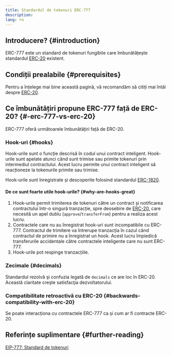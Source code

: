 ```yaml
---
title: Standardul de tokenuri ERC-777
description:
lang: ro
---
```


## Introducere? {#introduction}

ERC-777 este un standard de tokenuri fungibile care îmbunătățește standardul [ERC-20](/developers/docs/standards/tokens/erc-20/) existent.

## Condiții prealabile {#prerequisites}

Pentru a înțelege mai bine această pagină, vă recomandăm să citiți mai întâi despre [ERC-20](/developers/docs/standards/tokens/erc-20/).

## Ce îmbunătățiri propune ERC-777 față de ERC-20? {#-erc-777-vs-erc-20}

ERC-777 oferă următoarele îmbunătățiri față de ERC-20.

### Hook-uri {#hooks}

Hook-urile sunt o funcție descrisă în codul unui contract inteligent. Hook-urile sunt apelate atunci când sunt trimise sau primite tokenuri prin intermediul contractului. Acest lucru permite unui contract inteligent să reacționeze la tokenurile primite sau trimise.

Hook-urile sunt înregistrate și descoperite folosind standardul [ERC-1820](https://eips.ethereum.org/EIPS/eip-1820).

#### De ce sunt foarte utile hook-urile? {#why-are-hooks-great}

1. Hook-urile permit trimiterea de tokenuri către un contract și notificarea contractului într-o singură tranzacție, spre deosebire de [ERC-20](https://eips.ethereum.org/EIPS/eip-20), care necesită un apel dublu (`approve`/`transferFrom`) pentru a realiza acest lucru.
2. Contractele care nu au înregistrat hook-uri sunt incompatibile cu ERC-777. Contractul de trimitere va întrerupe tranzacția în cazul când contractul de primire nu a înregistrat un hook. Acest lucru împiedică transferurile accidentale către contractele inteligente care nu sunt ERC-777.
3. Hook-urile pot respinge tranzacțiile.

### Zecimale {#decimals}

Standardul rezolvă şi confuzia legată de `decimals` ce are loc în ERC-20. Această claritate creşte satisfacţia dezvoltatorului.

### Compatibilitate retroactivă cu ERC-20 {#backwards-compatibility-with-erc-20}

Se poate interacționa cu contractele ERC-777 ca și cum ar fi contracte ERC-20.

## Referințe suplimentare {#further-reading}

[EIP-777: Standard de tokenuri](https://eips.ethereum.org/EIPS/eip-777)
